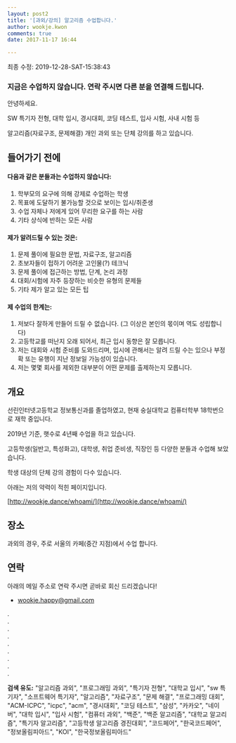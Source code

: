```yaml
---
layout: post2
title: '[과외/강의] 알고리즘 수업합니다.'
author: wookje.kwon
comments: true
date: 2017-11-17 16:44

---
```


최종 수정: 2019-12-28-SAT-15:38:43

### 지금은 수업하지 않습니다. 연락 주시면 다른 분을 연결해 드립니다.

안녕하세요.

SW 특기자 전형, 대학 입시, 경시대회, 코딩 테스트, 입사 시험, 사내 시험 등

알고리즘(자료구조, 문제해결) 개인 과외 또는 단체 강의를 하고 있습니다.

## 들어가기 전에

#### 다음과 같은 분들과는 수업하지 않습니다:  

1. 학부모의 요구에 의해 강제로 수업하는 학생  
2. 목표에 도달하기 불가능할 것으로 보이는 입시/취준생  
3. 수업 자체나 저에게 있어 무리한 요구를 하는 사람  
4. 기타 상식에 반하는 모든 사람  

#### 제가 알려드릴 수 있는 것은:  

1. 문제 풀이에 필요한 문법, 자료구조, 알고리즘  
2. 초보자들이 접하기 어려운 고인물(?) 테크닉  
3. 문제 풀이에 접근하는 방법, 단계, 논리 과정  
4. 대회/시험에 자주 등장하는 비슷한 유형의 문제들  
5. 기타 제가 알고 있는 모든 팁  

#### 제 수업의 한계는:  

1. 저보다 잘하게 만들어 드릴 수 없습니다. (그 이상은 본인의 몫이며 역도 성립합니다)  
2. 고등학교를 떠난지 오래 되어서, 최근 입시 동향은 잘 모릅니다.  
3. 저는 대회와 시험 준비를 도와드리며, 입시에 관해서는 알려 드릴 수는 있으나 부정확 또는 유행이 지난 정보일 가능성이 있습니다.  
4. 저는 몇몇 회사를 제외한 대부분이 어떤 문제를 출제하는지 모릅니다.  

## 개요

선린인터넷고등학교 정보통신과를 졸업하였고, 현재 숭실대학교 컴퓨터학부 18학번으로 재학 중입니다.

2019년 기준, 햇수로 4년째 수업을 하고 있습니다.

고등학생(일반고, 특성화고), 대학생, 취업 준비생, 직장인 등 다양한 분들과 수업해 보았습니다.

학생 대상의 단체 강의 경험이 다수 있습니다.

아래는 저의 약력이 적힌 페이지입니다.

[http://wookje.dance/whoami/](http://wookje.dance/whoami/)

## 장소

과외의 경우, 주로 서울의 카페(중간 지점)에서 수업 합니다.

## 연락

아래의 메일 주소로 연락 주시면 곧바로 회신 드리겠습니다!

* [wookje.happy@gmail.com](wookje.happy@gmail.com)
  
.  
.  
.  
.  
.  
.  
.  
.  
.  
  
**검색 유도:** "알고리즘 과외", "프로그래밍 과외", "특기자 전형", "대학교 입시", "sw 특기자", "소프트웨어 특기자", "알고리즘", "자료구조", "문제 해결", "프로그래밍 대회", "ACM-ICPC", "icpc", "acm", "경시대회", "코딩 테스트", "삼성", "카카오", "네이버", "대학 입시", "입사 시험", "컴퓨터 과외", "백준", "백준 알고리즘", "대학교 알고리즘", "특기자 알고리즘", "고등학생 알고리즘 경진대회", "코드페어", "한국코드페어", "정보올림피아드", "KOI", "한국정보올림피아드"